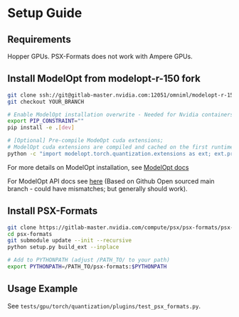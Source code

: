 # Setup Guide

## Requirements

Hopper GPUs. PSX-Formats does not work with Ampere GPUs.

## Install ModelOpt from modelopt-r-150 fork

```bash
git clone ssh://git@gitlab-master.nvidia.com:12051/omniml/modelopt-r-150.git
git checkout YOUR_BRANCH

# Enable ModelOpt installation overwrite - Needed for Nvidia containers with pre-installed ModelOpt
export PIP_CONSTRAINT="" 
pip install -e .[dev]

# [Optional] Pre-compile ModeOpt cuda extensions;
# ModelOpt cuda extensions are compiled and cached on the first runtime use
python -c "import modelopt.torch.quantization.extensions as ext; ext.precompile()"

```

For more details on ModelOpt installation, see [ModelOpt docs](https://nvidia.github.io/TensorRT-Model-Optimizer/getting_started/2_installation.html)

For ModelOpt API docs see [here](https://nvidia.github.io/TensorRT-Model-Optimizer/reference/generated/modelopt.torch.quantization.html#module-modelopt.torch.quantization) (Based on Github Open sourced main branch - could have mismatches; but generally should work).

## Install PSX-Formats

```bash
git clone https://gitlab-master.nvidia.com/compute/psx/psx-formats/psx-formats.git
cd psx-formats
git submodule update --init --recursive
python setup.py build_ext --inplace

# Add to PYTHONPATH (adjust /PATH_TO/ to your path)
export PYTHONPATH=/PATH_TO/psx-formats:$PYTHONPATH
```

## Usage Example

See `tests/gpu/torch/quantization/plugins/test_psx_formats.py`.
